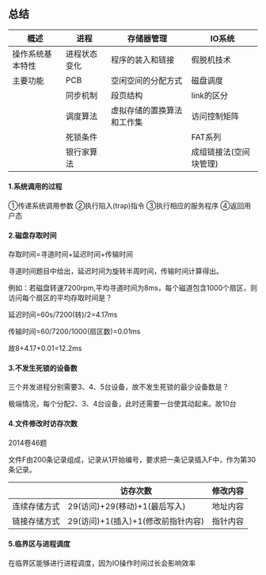 ## 总结

| 概述             | 进程         | 存储器管理                 | IO系统                 |
| ---------------- | ------------ | -------------------------- | ---------------------- |
| 操作系统基本特性 | 进程状态变化 | 程序的装入和链接           | 假脱机技术             |
| 主要功能         | PCB          | 空闲空间的分配方式         | 磁盘调度               |
|                  | 同步机制     | 段页结构                   | link的区分             |
|                  | 调度算法     | 虚拟存储的置换算法和工作集 | 访问控制矩阵           |
|                  | 死锁条件     |                            | FAT系列                |
|                  | 银行家算法   |                            | 成组链接法(空间块管理) |

#### 1.系统调用的过程

①传递系统调用参数	②执行陷入(trap)指令 	③执行相应的服务程序		④返回用户态

#### 2.磁盘存取时间

存取时间=寻道时间+延迟时间+传输时间

寻道时间题目中给出，延迟时间为旋转半周时间，传输时间计算得出。

例如：若磁盘转速7200rpm,平均寻道时间为8ms，每个磁道包含1000个扇区，则访问每个扇区的平均存取时间是？

延迟时间=60s/7200(转)/2=4.17ms

传输时间=60/7200/1000(扇区数)=0.01ms

故8+4.17+0.01=12.2ms

#### 3.不发生死锁的设备数

三个并发进程分别需要3、4、5台设备，故不发生死锁的最少设备数是？

极端情况，每个分配2、3、4台设备，此时还需要一台使其动起来。故10台

#### 4.文件修改时访存次数

2014卷46题

文件F由200条记录组成，记录从1开始编号，要求把一条记录插入F中，作为第30条记录。

|              | 访存次数                           | 修改内容 |
| ------------ | ---------------------------------- | -------- |
| 连续存储方式 | 29(访问)+29(移动)+1(最后写入)      | 地址内容 |
| 链接存储方式 | 29(访问)+1(插入)+1(修改前指针内容) | 指针内容 |

#### 5.临界区与进程调度

在临界区能够进行进程调度，因为IO操作时间过长会影响效率